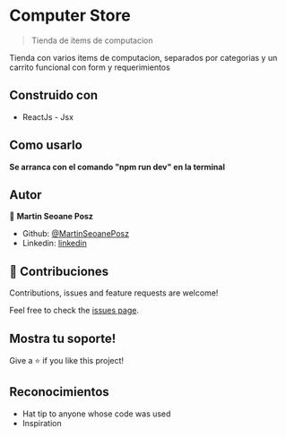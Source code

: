 # Computer Store

> Tienda de items de computacion


Tienda con varios items de computacion, separados por categorias y un carrito funcional con form y requerimientos

## Construido con

- ReactJs - Jsx



## Como usarlo

**Se arranca con el comando "npm run dev" en la terminal**


## Autor

👤 **Martin Seoane Posz**

- Github: [@MartinSeoanePosz](https://github.com/MartinSeoanePosz)
- Linkedin: [linkedin](https://www.linkedin.com/in/martin-seoane-posz/)


## 🤝 Contribuciones

Contributions, issues and feature requests are welcome!

Feel free to check the [issues page](issues/).

## Mostra tu soporte!

Give a ⭐️ if you like this project!

## Reconocimientos

- Hat tip to anyone whose code was used
- Inspiration

